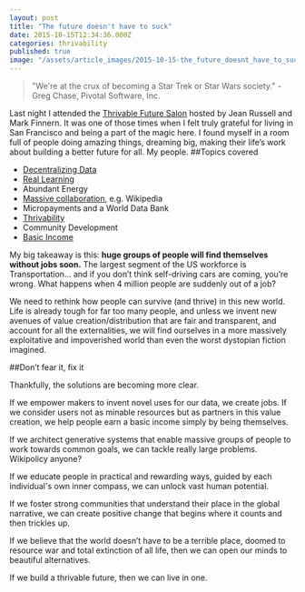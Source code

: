 ```yaml
---
layout: post
title: "The future doesn't have to suck"
date: 2015-10-15T12:34:36.000Z
categories: thrivability
published: true
image: "/assets/article_images/2015-10-15-the_future_doesnt_have_to_suck/tumblr_nr3awxk5Pr1teue7jo1_1280.png"
---
```



>"We're at the crux of becoming a Star Trek or Star Wars society." - Greg Chase, Pivotal Software, Inc.

Last night I attended the [Thrivable Future Salon](http://www.futuresalon.org/2015/09/thrivable-future-salon-14th-of-october.html "Future Salon") hosted by Jean Russell and Mark Finnern. It was one of those times when I felt truly grateful for living in San Francisco and being a part of the magic here. I found myself in a room full of people doing amazing things, dreaming big, making their life’s work about building a better future for all. My people.
##Topics covered

- [Decentralizing Data](http://spaciousness.org/)
- [Real Learning](http://reallearning.biz/)
- Abundant Energy
- [Massive collaboration](http://wikistrategies.net/), e.g. Wikipedia
- Micropayments and a World Data Bank
- [Thrivability](http://thrivable.net/)
- Community Development
- [Basic Income](http://www.basicincome.org/basic-income/)

My big takeaway is this: **huge groups of people will find themselves without jobs soon.** The largest segment of the US workforce is Transportation… and if you don’t think self-driving cars are coming, you’re wrong. What happens when 4 million people are suddenly out of a job?

We need to rethink how people can survive (and thrive) in this new world. Life is already tough for far too many people, and unless we invent new avenues of value creation/distribution that are fair and transparent, and account for all the externalities, we will find ourselves in a more massively exploitative and impoverished world than even the worst dystopian fiction imagined.

##Don’t fear it, fix it

Thankfully, the solutions are becoming more clear.

If we empower makers to invent novel uses for our data, we create jobs. If we consider users not as minable resources but as partners in this value creation, we help people earn a basic income simply by being themselves.

If we architect generative systems that enable massive groups of people to work towards common goals, we can tackle really large problems. Wikipolicy anyone?

If we educate people in practical and rewarding ways, guided by each individual's own inner compass, we can unlock vast human potential.

If we foster strong communities that understand their place in the global narrative, we can create positive change that begins where it counts and then trickles up.

If we believe that the world doesn’t have to be a terrible place, doomed to resource war and total extinction of all life, then we can open our minds to beautiful alternatives.

If we build a thrivable future, then we can live in one.
